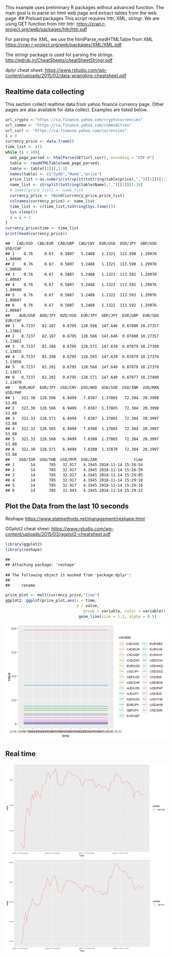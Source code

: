 This example uses preliminary R packages without advanced function. The main goal is to parse an html web page and extract tables from the web page. \#\# Preload packages This script requires httr, XML, stringr. We are using GET function from httr httr: <https://cran.r-project.org/web/packages/httr/httr.pdf>

For parsing the XML, we use the htmlParse,readHTMLTable from XML <https://cran.r-project.org/web/packages/XML/XML.pdf>

The stringr package is used for parsing the strings. <http://edrub.in/CheatSheets/cheatSheetStringr.pdf>

dplyr cheat sheet: <https://www.rstudio.com/wp-content/uploads/2015/02/data-wrangling-cheatsheet.pdf>

Realtime data collecting
------------------------

This section collect realtime data from yahoo finance currency page. Other pages are also available for data collect. Examples are listed below.

``` r
url_crypto <-"https://ca.finance.yahoo.com/cryptocurrencies"
url_commo <- "https://ca.finance.yahoo.com/commodities"
url_curr <- "https://ca.finance.yahoo.com/currencies"
i = 0 
currency_price <- data.frame()
time_list <- c()
while (i < 10){
  web_page_parsed <- htmlParse(GET(url_curr), encoding = "UTF-8")
  table <- readHTMLTable(web_page_parsed)
  table <- table[[1]][,1:3]
  names(table) <- c("Symb","Name","price")
  price_list <-as.numeric(strsplit(toString(table$price),",")[[1]])[1:28]
  name_list <- strsplit(toString(table$Name),",")[[1]][1:28]
  # names(price_list) <- name_list
  currency_price <- rbind(currency_price,price_list)
  colnames(currency_price) <- name_list
  time_list <- c(time_list,toString(Sys.time()))
  Sys.sleep(5)
  i = i + 1
}
currency_price$time <- time_list
print(head(currency_price))
```

    ##   CAD/USD  CAD/EUR  CAD/GBP  CAD/CNY  EUR/USD  USD/JPY  GBP/USD  USD/CHF
    ## 1    0.76     0.67   0.5807   5.2488   1.1321  113.590  1.29970  1.00606
    ## 2    0.76     0.67   0.5807   5.2488   1.1321  113.590  1.29970  1.00606
    ## 3    0.76     0.67   0.5807   5.2488   1.1321  113.592  1.29970  1.00607
    ## 4    0.76     0.67   0.5807   5.2488   1.1322  113.592  1.29976  1.00600
    ## 5    0.76     0.67   0.5807   5.2488   1.1322  113.593  1.29976  1.00607
    ## 6    0.76     0.67   0.5807   5.2488   1.1322  113.592  1.29976  1.00607
    ##    AUD/USD  AUD/JPY  NZD/USD  EUR/JPY  GBP/JPY  EUR/GBP  EUR/SEK  EUR/CHF
    ## 1   0.7237   82.187   0.6795  128.566  147.646  0.87080 10.27357  1.13862
    ## 2   0.7237   82.187   0.6795  128.566  147.646  0.87080 10.27357  1.13862
    ## 3   0.7237   82.204   0.6795  128.571  147.639  0.87079 10.27390  1.13855
    ## 4   0.7237   82.208   0.6795  128.565  147.639  0.87079 10.27370  1.13856
    ## 5   0.7237   82.201   0.6795  128.568  147.640  0.87079 10.27370  1.13871
    ## 6   0.7237   82.202   0.6795  128.571  147.640  0.87077 10.27400  1.13870
    ##    EUR/HUF  EUR/JPY  USD/CNY  USD/HKD  USD/SGD  USD/INR  USD/MXN  USD/PHP
    ## 1   322.30  128.566   6.9499   7.8307  1.37865   72.304  20.3998    53.08
    ## 2   322.30  128.566   6.9499   7.8307  1.37865   72.304  20.3998    53.08
    ## 3   322.33  128.571   6.9499   7.8307  1.37865   72.304  20.3997    53.08
    ## 4   322.32  128.565   6.9499   7.8308  1.37865   72.304  20.3997    53.08
    ## 5   322.33  128.568   6.9499   7.8308  1.37865   72.304  20.3997    53.08
    ## 6   322.38  128.571   6.9499   7.8308  1.37870   72.304  20.3997    53.08
    ##    USD/IDR  USD/THB  USD/MYR  USD/ZAR                time
    ## 1       14      785   32.917   4.1945 2018-11-14 15:28:54
    ## 2       14      785   32.917   4.1945 2018-11-14 15:28:59
    ## 3       14      785   32.917   4.1945 2018-11-14 15:29:05
    ## 4       14      785   32.917   4.1945 2018-11-14 15:29:10
    ## 5       14      785   32.917   4.1945 2018-11-14 15:29:16
    ## 6       14      785   32.943   4.1945 2018-11-14 15:29:22

Plot the Data from the last 10 seconds
--------------------------------------

Reshape <https://www.statmethods.net/management/reshape.html>

GGplot2 cheat sheet: <https://www.rstudio.com/wp-content/uploads/2015/03/ggplot2-cheatsheet.pdf>

``` r
library(ggplot2)
library(reshape)
```

    ## 
    ## Attaching package: 'reshape'

    ## The following object is masked from 'package:dplyr':
    ## 
    ##     rename

``` r
price_plot <- melt(currency_price,"time")
ggplot2::ggplot(price_plot,aes(x = time, 
                               y = value, 
                                  group = variable, color = variable)) + 
                                geom_line(size = 1.2, alpha = 0.5)   
```

![](Yahoo-realtime_files/figure-markdown_github/unnamed-chunk-1-1.png)

Real time
---------

![](Yahoo_realtime_files/figure-markdown_github/GBP_USD.png) ![](Yahoo_realtime_files/figure-markdown_github/GBP_JPY.png)
